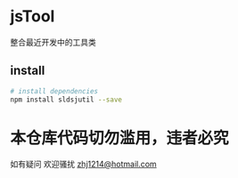 # jsTool
  整合最近开发中的工具类

## install

``` bash
# install dependencies
npm install sldsjutil --save
```
# 本仓库代码切勿滥用，违者必究
如有疑问 欢迎骚扰 zhj1214@hotmail.com